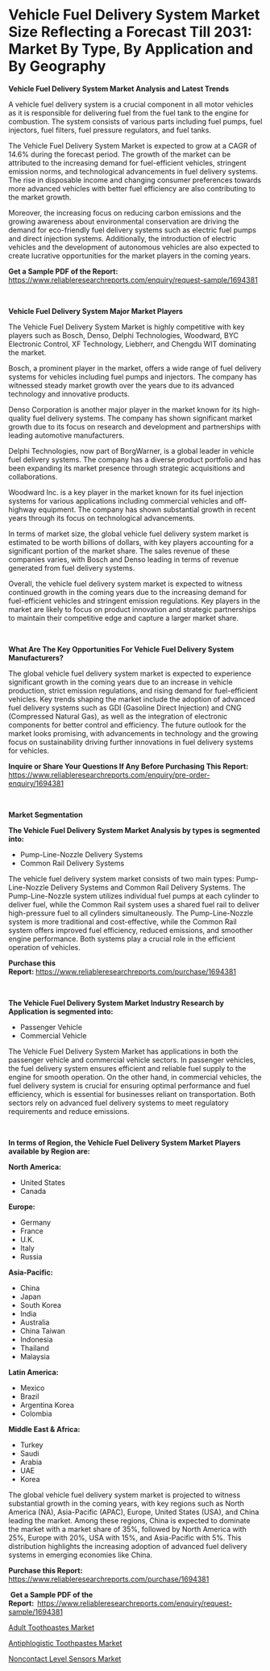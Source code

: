 <p><h1>Vehicle Fuel Delivery System Market Size Reflecting a Forecast Till 2031: Market By Type, By Application and By Geography</h1></p><p><strong>Vehicle Fuel Delivery System Market Analysis and Latest Trends</strong></p>
<p><p>A vehicle fuel delivery system is a crucial component in all motor vehicles as it is responsible for delivering fuel from the fuel tank to the engine for combustion. The system consists of various parts including fuel pumps, fuel injectors, fuel filters, fuel pressure regulators, and fuel tanks.</p><p>The Vehicle Fuel Delivery System Market is expected to grow at a CAGR of 14.6% during the forecast period. The growth of the market can be attributed to the increasing demand for fuel-efficient vehicles, stringent emission norms, and technological advancements in fuel delivery systems. The rise in disposable income and changing consumer preferences towards more advanced vehicles with better fuel efficiency are also contributing to the market growth.</p><p>Moreover, the increasing focus on reducing carbon emissions and the growing awareness about environmental conservation are driving the demand for eco-friendly fuel delivery systems such as electric fuel pumps and direct injection systems. Additionally, the introduction of electric vehicles and the development of autonomous vehicles are also expected to create lucrative opportunities for the market players in the coming years.</p></p>
<p><strong>Get a Sample PDF of the Report:&nbsp;</strong> <a href="https://www.reliableresearchreports.com/enquiry/request-sample/1694381">https://www.reliableresearchreports.com/enquiry/request-sample/1694381</a></p>
<p>&nbsp;</p>
<p><strong>Vehicle Fuel Delivery System Major Market Players</strong></p>
<p><p>The Vehicle Fuel Delivery System Market is highly competitive with key players such as Bosch, Denso, Delphi Technologies, Woodward, BYC Electronic Control, XF Technology, Liebherr, and Chengdu WIT dominating the market. </p><p>Bosch, a prominent player in the market, offers a wide range of fuel delivery systems for vehicles including fuel pumps and injectors. The company has witnessed steady market growth over the years due to its advanced technology and innovative products.</p><p>Denso Corporation is another major player in the market known for its high-quality fuel delivery systems. The company has shown significant market growth due to its focus on research and development and partnerships with leading automotive manufacturers.</p><p>Delphi Technologies, now part of BorgWarner, is a global leader in vehicle fuel delivery systems. The company has a diverse product portfolio and has been expanding its market presence through strategic acquisitions and collaborations.</p><p>Woodward Inc. is a key player in the market known for its fuel injection systems for various applications including commercial vehicles and off-highway equipment. The company has shown substantial growth in recent years through its focus on technological advancements.</p><p>In terms of market size, the global vehicle fuel delivery system market is estimated to be worth billions of dollars, with key players accounting for a significant portion of the market share. The sales revenue of these companies varies, with Bosch and Denso leading in terms of revenue generated from fuel delivery systems.</p><p>Overall, the vehicle fuel delivery system market is expected to witness continued growth in the coming years due to the increasing demand for fuel-efficient vehicles and stringent emission regulations. Key players in the market are likely to focus on product innovation and strategic partnerships to maintain their competitive edge and capture a larger market share.</p></p>
<p>&nbsp;</p>
<p><strong>What Are The Key Opportunities For Vehicle Fuel Delivery System Manufacturers?</strong></p>
<p><p>The global vehicle fuel delivery system market is expected to experience significant growth in the coming years due to an increase in vehicle production, strict emission regulations, and rising demand for fuel-efficient vehicles. Key trends shaping the market include the adoption of advanced fuel delivery systems such as GDI (Gasoline Direct Injection) and CNG (Compressed Natural Gas), as well as the integration of electronic components for better control and efficiency. The future outlook for the market looks promising, with advancements in technology and the growing focus on sustainability driving further innovations in fuel delivery systems for vehicles.</p></p>
<p><strong>Inquire or Share Your Questions If Any Before Purchasing This Report:</strong> <a href="https://www.reliableresearchreports.com/enquiry/pre-order-enquiry/1694381">https://www.reliableresearchreports.com/enquiry/pre-order-enquiry/1694381</a></p>
<p>&nbsp;</p>
<p><strong>Market Segmentation</strong></p>
<p><strong>The Vehicle Fuel Delivery System Market Analysis by types is segmented into:</strong></p>
<p><ul><li>Pump-Line-Nozzle Delivery Systems</li><li>Common Rail Delivery Systems</li></ul></p>
<p><p>The vehicle fuel delivery system market consists of two main types: Pump-Line-Nozzle Delivery Systems and Common Rail Delivery Systems. The Pump-Line-Nozzle system utilizes individual fuel pumps at each cylinder to deliver fuel, while the Common Rail system uses a shared fuel rail to deliver high-pressure fuel to all cylinders simultaneously. The Pump-Line-Nozzle system is more traditional and cost-effective, while the Common Rail system offers improved fuel efficiency, reduced emissions, and smoother engine performance. Both systems play a crucial role in the efficient operation of vehicles.</p></p>
<p><strong>Purchase this Report:&nbsp;</strong><a href="https://www.reliableresearchreports.com/purchase/1694381">https://www.reliableresearchreports.com/purchase/1694381</a></p>
<p>&nbsp;</p>
<p><strong>The Vehicle Fuel Delivery System Market Industry Research by Application is segmented into:</strong></p>
<p><ul><li>Passenger Vehicle</li><li>Commercial Vehicle</li></ul></p>
<p><p>The Vehicle Fuel Delivery System Market has applications in both the passenger vehicle and commercial vehicle sectors. In passenger vehicles, the fuel delivery system ensures efficient and reliable fuel supply to the engine for smooth operation. On the other hand, in commercial vehicles, the fuel delivery system is crucial for ensuring optimal performance and fuel efficiency, which is essential for businesses reliant on transportation. Both sectors rely on advanced fuel delivery systems to meet regulatory requirements and reduce emissions.</p></p>
<p>&nbsp;</p>
<p><strong>In terms of Region, the Vehicle Fuel Delivery System Market Players available by Region are:</strong></p>
<p>
    <p> <strong> North America: </strong>
        <ul>
            <li>United States</li>
            <li>Canada</li>
        </ul>
        </p> 
    <p> <strong> Europe: </strong>
        <ul>
            <li>Germany</li>
            <li>France</li>
            <li>U.K.</li>
            <li>Italy</li>
            <li>Russia</li>
        </ul>
        </p> 
    <p> <strong> Asia-Pacific: </strong>
        <ul>
            <li>China</li>
            <li>Japan</li>
            <li>South Korea</li>
            <li>India</li>
            <li>Australia</li>
            <li>China Taiwan</li>
            <li>Indonesia</li>
            <li>Thailand</li>
            <li>Malaysia</li>
        </ul>
        </p> 
    <p> <strong> Latin America: </strong>
        <ul>
            <li>Mexico</li>
            <li>Brazil</li>
            <li>Argentina Korea</li>
            <li>Colombia</li>
        </ul>
        </p> 
    <p> <strong> Middle East & Africa: </strong>
        <ul>
            <li>Turkey</li>
            <li>Saudi</li>
            <li>Arabia</li>
            <li>UAE</li>
            <li>Korea</li>
        </ul>
    </p>
    </p>
<p><p>The global vehicle fuel delivery system market is projected to witness substantial growth in the coming years, with key regions such as North America (NA), Asia-Pacific (APAC), Europe, United States (USA), and China leading the market. Among these regions, China is expected to dominate the market with a market share of 35%, followed by North America with 25%, Europe with 20%, USA with 15%, and Asia-Pacific with 5%. This distribution highlights the increasing adoption of advanced fuel delivery systems in emerging economies like China.</p></p>
<p><strong>Purchase this Report: </strong><a href="https://www.reliableresearchreports.com/purchase/1694381">https://www.reliableresearchreports.com/purchase/1694381</a></p>
<p>&nbsp;<strong>Get a Sample PDF of the Report:&nbsp;&nbsp;</strong><a href="https://www.reliableresearchreports.com/enquiry/request-sample/1694381">https://www.reliableresearchreports.com/enquiry/request-sample/1694381</a></p>
<p><strong></strong></p>
<p><p><a href="https://view.publitas.com/reportprime-1/global-adult-toothpastes-market-by-types-applications-and-major-players-with-regional-growth-rate-analysis-and-development-situation-from-2023-to-2030/">Adult Toothpastes Market</a></p><p><a href="https://view.publitas.com/reportprime-1/antiphlogistic-toothpastes-market-size-market-trends-and-growth-outlook-forecasted-for-period-from-2023-to-2030/">Antiphlogistic Toothpastes Market</a></p><p><a href="https://view.publitas.com/reportprime-1/global-noncontact-level-sensors-market-size-and-market-trends-insights-and-projections-from-2023-to-2030/">Noncontact Level Sensors Market</a></p></p>